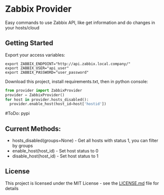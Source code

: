 # Zabbix Provider

Easy commands to use Zabbix API, like get information and do changes in your hosts/cloud

## Getting Started

Export your access variables:
```
export ZABBIX_ENDPOINT="http://api.zabbix.local.company/"
export ZABBIX_USER="api_user"
export ZABBIX_PASSWORD="user_password"
```

Download this project, install requirements.txt, then in python console:

```python
from provider import ZabbixProvider
provider = ZabbixProvider()
for host in provider.hosts_disabled():
  provider.enable_host(host_id=host['hostid'])
```

#ToDo: pypi

## Current Methods:

* hosts_disabled(groups=None) - Get all hosts with status 1, you can filter by groups
* enable_host(host_id) - Set host status to 0
* disable_host(host_id) - Set host status to 1

## License

This project is licensed under the MIT License - see the [LICENSE.md](LICENSE.md) file for details
